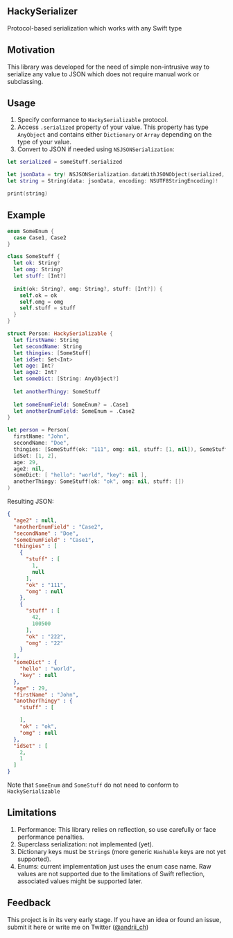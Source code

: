 ## HackySerializer
Protocol-based serialization which works with any Swift type

## Motivation
This library was developed for the need of simple non-intrusive way to serialize any value to JSON which does not require manual work or subclassing.

## Usage
1. Specify conformance to `HackySerializable` protocol.
2. Access `.serialized` property of your value. This property has type `AnyObject` and contains either `Dictionary` or `Array` depending on the type of your value.
3. Convert to JSON if needed using `NSJSONSerialization`: 
```swift
let serialized = someStuff.serialized

let jsonData = try! NSJSONSerialization.dataWithJSONObject(serialized, options: [.PrettyPrinted])
let string = String(data: jsonData, encoding: NSUTF8StringEncoding)!

print(string)
```

## Example
```swift
enum SomeEnum {
  case Case1, Case2
}

class SomeStuff {
  let ok: String?
  let omg: String?
  let stuff: [Int?]
  
  init(ok: String?, omg: String?, stuff: [Int?]) {
    self.ok = ok
    self.omg = omg
    self.stuff = stuff
  }
}

struct Person: HackySerializable {
  let firstName: String
  let secondName: String
  let thingies: [SomeStuff]
  let idSet: Set<Int>
  let age: Int?
  let age2: Int?
  let someDict: [String: AnyObject?]
  
  let anotherThingy: SomeStuff
  
  let someEnumField: SomeEnum? = .Case1
  let anotherEnumField: SomeEnum = .Case2
}

let person = Person(
  firstName: "John",
  secondName: "Doe",
  thingies: [SomeStuff(ok: "111", omg: nil, stuff: [1, nil]), SomeStuff(ok: "222", omg: "22", stuff: [42, 100500])],
  idSet: [1, 2],
  age: 29,
  age2: nil,
  someDict: [ "hello": "world", "key": nil ],
  anotherThingy: SomeStuff(ok: "ok", omg: nil, stuff: [])
)
```
Resulting JSON:
```JSON
{
  "age2" : null,
  "anotherEnumField" : "Case2",
  "secondName" : "Doe",
  "someEnumField" : "Case1",
  "thingies" : [
    {
      "stuff" : [
        1,
        null
      ],
      "ok" : "111",
      "omg" : null
    },
    {
      "stuff" : [
        42,
        100500
      ],
      "ok" : "222",
      "omg" : "22"
    }
  ],
  "someDict" : {
    "hello" : "world",
    "key" : null
  },
  "age" : 29,
  "firstName" : "John",
  "anotherThingy" : {
    "stuff" : [

    ],
    "ok" : "ok",
    "omg" : null
  },
  "idSet" : [
    2,
    1
  ]
}
```
Note that `SomeEnum` and `SomeStuff` do not need to conform to `HackySerializable`


## Limitations
1. Performance: This library relies on reflection, so use carefully or face performance penalties.
2. Superclass serialization: not implemented (yet).
3. Dictionary keys must be `String`s (more generic `Hashable` keys are not yet supported).
4. Enums: current implementation just uses the enum case name. Raw values are not supported due to the limitations of Swift reflection, associated values might be supported later.

## Feedback
This project is in its very early stage. If you have an idea or found an issue, submit it here or write me on Twitter ([@andrii_ch](https://twitter.com/andrii_ch))


